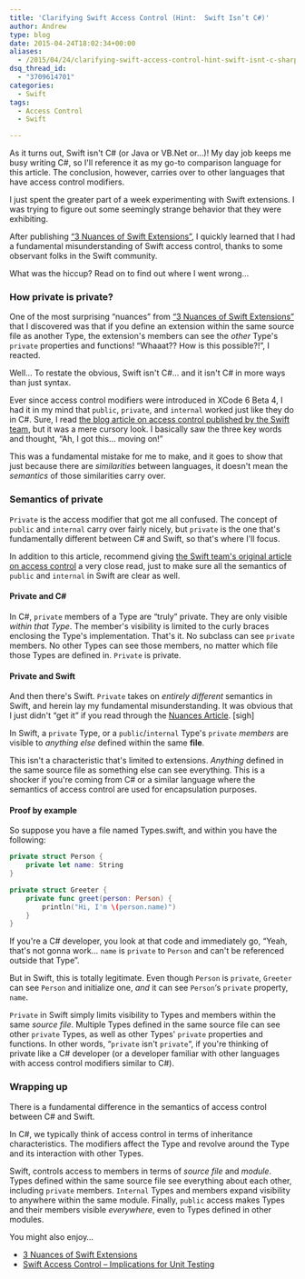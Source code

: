 ```yaml
---
title: 'Clarifying Swift Access Control (Hint:  Swift Isn’t C#)'
author: Andrew
type: blog
date: 2015-04-24T18:02:34+00:00
aliases:
  - /2015/04/24/clarifying-swift-access-control-hint-swift-isnt-c-sharp/
dsq_thread_id:
  - "3709614701"
categories:
  - Swift
tags:
  - Access Control
  - Swift

---
```

As it turns out, Swift isn't C# (or Java or VB.Net or&#8230;)! My day job keeps me busy writing C#, so I'll reference it as my go-to comparison language for this article. The conclusion, however, carries over to other languages that have access control modifiers.

I just spent the greater part of a week experimenting with Swift extensions. I was trying to figure out some seemingly strange behavior that they were exhibiting.

After publishing [&#8220;3 Nuances of Swift Extensions&#8221;][1], I quickly learned that I had a fundamental misunderstanding of Swift access control, thanks to some observant folks in the Swift community.

What was the hiccup? Read on to find out where I went wrong&#8230;



<a name="how-private-is-private" class="jump-target"></a>

### How private is private?

One of the most surprising &#8220;nuances&#8221; from [&#8220;3 Nuances of Swift Extensions&#8221;][1] that I discovered was that if you define an extension within the same source file as another Type, the extension's members can see the _other_ Type's `private` properties and functions! &#8220;Whaaat?? How is this possible?!&#8221;, I reacted.

Well&#8230; To restate the obvious, Swift isn't C#&#8230; and it isn't C# in more ways than just syntax.

Ever since access control modifiers were introduced in XCode 6 Beta 4, I had it in my mind that `public`, `private`, and `internal` worked just like they do in C#. Sure, I read [the blog article on access control published by the Swift team][2], but it was a mere cursory look. I basically saw the three key words and thought, &#8220;Ah, I got this&#8230; moving on!&#8221;

This was a fundamental mistake for me to make, and it goes to show that just because there are _similarities_ between languages, it doesn't mean the _semantics_ of those similarities carry over.

<a name="semantics-of-private" class="jump-target"></a>

### Semantics of private

`Private` is the access modifier that got me all confused. The concept of `public` and `internal` carry over fairly nicely, but `private` is the one that's fundamentally different between C# and Swift, so that's where I'll focus.

In addition to this article, recommend giving [the Swift team's original article on access control][2] a very close read, just to make sure all the semantics of `public` and `internal` in Swift are clear as well.

<a name="private-and-c-sharp" class="jump-target"></a>

#### Private and C#

In C#, `private` members of a Type are &#8220;truly&#8221; private. They are only visible _within that Type_. The member's visibility is limited to the curly braces enclosing the Type's implementation. That's it. No subclass can see `private` members. No other Types can see those members, no matter which file those Types are defined in. `Private` is private.

<a name="private-and-swift" class="jump-target"></a>

#### Private and Swift

And then there's Swift. `Private` takes on _entirely different_ semantics in Swift, and herein lay my fundamental misunderstanding. It was obvious that I just didn't &#8220;get it&#8221; if you read through the [Nuances Article][1]. [sigh]

In Swift, a `private` Type, or a `public`/`internal` Type's `private` _members_ are visible to _anything else_ defined within the same **file**.

This isn't a characteristic that's limited to extensions. _Anything_ defined in the same source file as something else can see everything. This is a shocker if you're coming from C# or a similar language where the semantics of access control are used for encapsulation purposes.

<a name="proof-by-example" class="jump-target"></a>

#### Proof by example

So suppose you have a file named Types.swift, and within you have the following:

```swift
private struct Person {
    private let name: String
}

private struct Greeter {
    private func greet(person: Person) {
        println("Hi, I'm \(person.name)")
    }
}
```

If you're a C# developer, you look at that code and immediately go, &#8220;Yeah, that's not gonna work&#8230; `name` is `private` to `Person` and can't be referenced outside that Type&#8221;.

But in Swift, this is totally legitimate. Even though `Person` is `private`, `Greeter` can see `Person` and initialize one, _and_ it can see `Person`&#8216;s `private` property, `name`.

`Private` in Swift simply limits visibility to Types and members within the same _source file_. Multiple Types defined in the same source file can see other `private` Types, as well as other Types' `private` properties and functions. In other words, &#8220;`private` isn't `private`&#8220;, if you're thinking of private like a C# developer (or a developer familiar with other languages with access control modifiers similar to C#).

### Wrapping up

There is a fundamental difference in the semantics of access control between C# and Swift.

In C#, we typically think of access control in terms of inheritance characteristics. The modifiers affect the Type and revolve around the Type and its interaction with other Types.

Swift, controls access to members in terms of _source file_ and _module_. Types defined within the same source file see everything about each other, including `private` members. `Internal` Types and members expand visibility to anywhere within the same module. Finally, `public` access makes Types and their members visible _everywhere_, even to Types defined in other modules.

<a name="related" class="jump-target"></a>

<div class="resources">
  <div class="resources-header">
    You might also enjoy&#8230;
  </div>
  
  <ul class="resources-content">
    <li>
      <i class="fa fa-angle-right"></i> <a href="http://www.andrewcbancroft.com/2015/04/22/3-nuances-of-swift-extensions/" title="3 Nuances of Swift Extensions">3 Nuances of Swift Extensions</a>
    </li>
    <li>
      <i class="fa fa-angle-right"></i> <a href="http://www.andrewcbancroft.com/2014/07/22/swift-access-control-implications-for-unit-testing/" title="Swift Access Control – Implications for Unit Testing">Swift Access Control – Implications for Unit Testing</a>
    </li>
  </ul>
</div>

<a name="share" class="jump-target"></a>

 [1]: http://www.andrewcbancroft.com/2015/04/22/3-nuances-of-swift-extensions/ "3 Nuances of Swift Extensions"
 [2]: https://developer.apple.com/swift/blog/?id=5